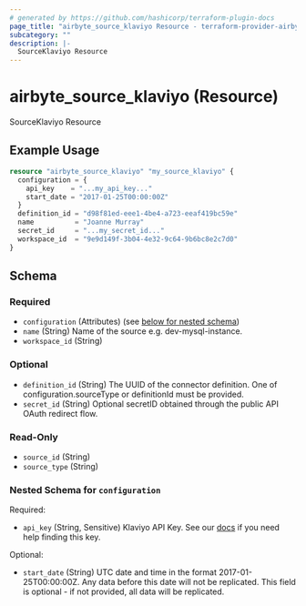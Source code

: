 ```yaml
---
# generated by https://github.com/hashicorp/terraform-plugin-docs
page_title: "airbyte_source_klaviyo Resource - terraform-provider-airbyte"
subcategory: ""
description: |-
  SourceKlaviyo Resource
---
```


# airbyte_source_klaviyo (Resource)

SourceKlaviyo Resource

## Example Usage

```terraform
resource "airbyte_source_klaviyo" "my_source_klaviyo" {
  configuration = {
    api_key    = "...my_api_key..."
    start_date = "2017-01-25T00:00:00Z"
  }
  definition_id = "d98f81ed-eee1-4be4-a723-eeaf419bc59e"
  name          = "Joanne Murray"
  secret_id     = "...my_secret_id..."
  workspace_id  = "9e9d149f-3b04-4e32-9c64-9b6bc8e2c7d0"
}
```

<!-- schema generated by tfplugindocs -->
## Schema

### Required

- `configuration` (Attributes) (see [below for nested schema](#nestedatt--configuration))
- `name` (String) Name of the source e.g. dev-mysql-instance.
- `workspace_id` (String)

### Optional

- `definition_id` (String) The UUID of the connector definition. One of configuration.sourceType or definitionId must be provided.
- `secret_id` (String) Optional secretID obtained through the public API OAuth redirect flow.

### Read-Only

- `source_id` (String)
- `source_type` (String)

<a id="nestedatt--configuration"></a>
### Nested Schema for `configuration`

Required:

- `api_key` (String, Sensitive) Klaviyo API Key. See our <a href="https://docs.airbyte.com/integrations/sources/klaviyo">docs</a> if you need help finding this key.

Optional:

- `start_date` (String) UTC date and time in the format 2017-01-25T00:00:00Z. Any data before this date will not be replicated. This field is optional - if not provided, all data will be replicated.


